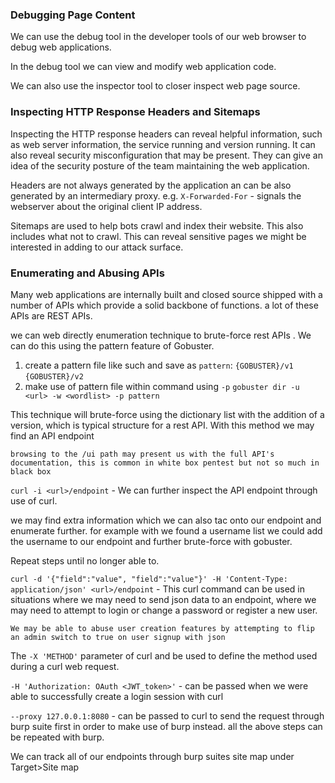 

### Debugging Page Content

We can use the debug tool in the developer tools of our web browser to debug web applications.

In the debug tool we can view and modify web application code.

We can also use the inspector tool to closer inspect web page source.


### Inspecting HTTP Response Headers and Sitemaps

Inspecting the HTTP response headers can reveal helpful information, such as web server information, the service running and version running. It can also reveal security misconfiguration that may be present. They can give an idea of the security posture of the team maintaining the web application.

Headers are not always generated by the application an can be also generated by an intermediary proxy. e.g. `X-Forwarded-For` - signals the webserver about the original client IP address.

Sitemaps are used to help bots crawl and index their website. This also includes what not to crawl. This can reveal sensitive pages we might be interested in adding to our attack surface.


### Enumerating and Abusing APIs

Many web applications are internally built and closed source shipped with a number of APIs which provide a solid backbone of functions. a lot of these APIs are REST APIs.

we can web directly enumeration technique to brute-force rest APIs . We can do this using the pattern feature of Gobuster.

1. create a pattern file like such and save as `pattern`:
	`{GOBUSTER}/v1`
	`{GOBUSTER}/v2`
2. make use of pattern file within command using `-p`
	`gobuster dir -u <url> -w <wordlist> -p pattern`

This technique will brute-force using the dictionary list with the addition of a version, which is typical structure for a rest API. With this method we may find an API endpoint

`browsing to the /ui path may present us with the full API's documentation, this is common in white box pentest but not so much in black box`

`curl -i <url>/endpoint` - We can further inspect the API endpoint through use of curl.

we may find extra information which we can also tac onto our endpoint and enumerate further. for example with we found a username list we could add the username to our endpoint and further brute-force with gobuster.

Repeat steps until no longer able to.

`curl -d '{"field":"value", "field":"value"}' -H 'Content-Type:  application/json' <url>/endpoint` - This curl command can be used in situations where we may need to send json data to an endpoint, where we may need to attempt to login or change a password or register a new user.

`We may be able to abuse user creation features by attempting to flip an admin switch to true on user signup with json`

The `-X 'METHOD'` parameter of curl and be used to define the method used during a curl web request. 

`-H 'Authorization: OAuth <JWT_token>'` - can be passed when we were able to successfully create a login session with curl

`--proxy 127.0.0.1:8080` - can be passed to curl to send the request through burp suite first in order to make use of burp instead. all the above steps can be repeated with burp.

We can track all of our endpoints through burp suites site map under Target>Site map